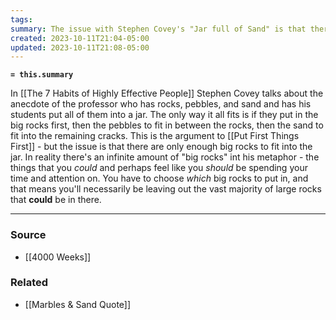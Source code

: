 ```yaml
---
tags: 
summary: The issue with Stephen Covey's "Jar full of Sand" is that there's a finite number of big rocks, in reality there's way too many.
created: 2023-10-11T21:04-05:00
updated: 2023-10-11T21:08-05:00
---
```

**`= this.summary`**

In [[The 7 Habits of Highly Effective People]] Stephen Covey talks about the anecdote of the professor who has rocks, pebbles, and sand and has his students put all of them into a jar. The only way it all fits is if they put in the big rocks first, then the pebbles to fit in between the rocks, then the sand to fit into the remaining cracks. This is the argument to [[Put First Things First]] - but the issue is that there are only enough big rocks to fit into the jar. In reality there's an infinite amount of "big rocks" int his metaphor - the things that you *could* and perhaps feel like you *should* be spending your time and attention on. You have to choose *which* big rocks to put in, and that means you'll necessarily be leaving out the vast majority of large rocks that **could** be in there.

---
### Source
- [[4000 Weeks]]

### Related
- [[Marbles & Sand Quote]]
